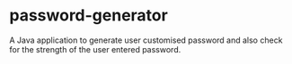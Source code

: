 # password-generator

A Java application to generate user customised password and also check for the strength of the user entered password.
